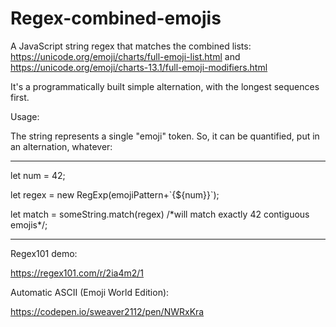 # Regex-combined-emojis
A JavaScript string regex that matches the combined lists:
https://unicode.org/emoji/charts/full-emoji-list.html and https://unicode.org/emoji/charts-13.1/full-emoji-modifiers.html

It's a programmatically built simple alternation, with the longest sequences first. 

Usage:

The string represents a single "emoji" token.  So, it can be quantified, put in an alternation, whatever:

---------------------------------------------------
let num = 42;

let regex = new RegExp(emojiPattern+\`{${num}}\`);

let match = someString.match(regex) /\*will match exactly 42 contiguous emojis\*/; 

----------------------------------------------------

Regex101 demo:

https://regex101.com/r/2ia4m2/1

Automatic ASCII (Emoji World Edition):

https://codepen.io/sweaver2112/pen/NWRxKra
